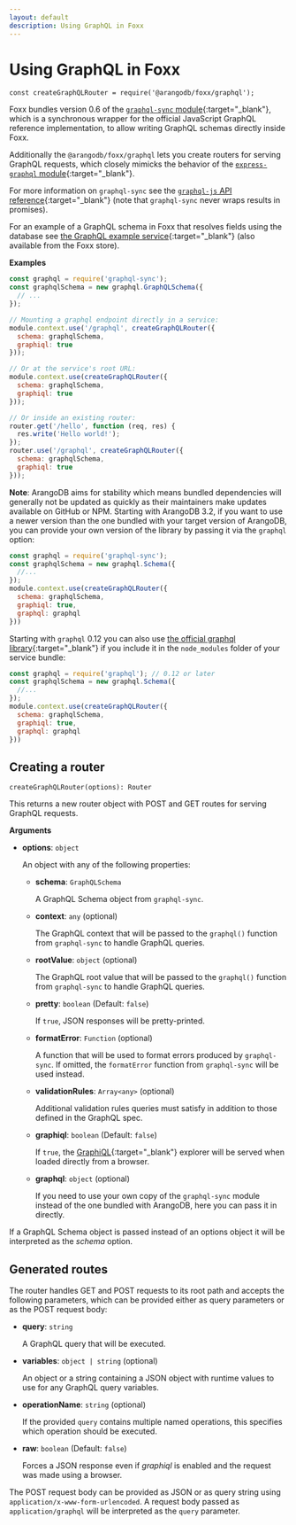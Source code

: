 ```yaml
---
layout: default
description: Using GraphQL in Foxx
---
```

Using GraphQL in Foxx
=====================

`const createGraphQLRouter = require('@arangodb/foxx/graphql');`

Foxx bundles version 0.6 of the [`graphql-sync` module](https://github.com/arangodb/graphql-sync){:target="_blank"}, which is a synchronous wrapper for the official JavaScript GraphQL reference implementation, to allow writing GraphQL schemas directly inside Foxx.

Additionally the `@arangodb/foxx/graphql` lets you create routers for serving GraphQL requests, which closely mimicks the behavior of the [`express-graphql` module](https://github.com/graphql/express-graphql){:target="_blank"}.

For more information on `graphql-sync` see the [`graphql-js` API reference](http://graphql.org/docs/api-reference-graphql/){:target="_blank"} (note that `graphql-sync` never wraps results in promises).

For an example of a GraphQL schema in Foxx that resolves fields using the database see [the GraphQL example service](https://github.com/arangodb-foxx/demo-graphql){:target="_blank"} (also available from the Foxx store).

**Examples**

```js
const graphql = require('graphql-sync');
const graphqlSchema = new graphql.GraphQLSchema({
  // ...
});

// Mounting a graphql endpoint directly in a service:
module.context.use('/graphql', createGraphQLRouter({
  schema: graphqlSchema,
  graphiql: true
}));

// Or at the service's root URL:
module.context.use(createGraphQLRouter({
  schema: graphqlSchema,
  graphiql: true
}));

// Or inside an existing router:
router.get('/hello', function (req, res) {
  res.write('Hello world!');
});
router.use('/graphql', createGraphQLRouter({
  schema: graphqlSchema,
  graphiql: true
}));
```

**Note**: ArangoDB aims for stability which means bundled dependencies will generally not be updated as quickly as their maintainers make updates available on GitHub or NPM. Starting with ArangoDB 3.2, if you want to use a newer version than the one bundled with your target version of ArangoDB, you can provide your own version of the library by passing it via the `graphql` option:

```js
const graphql = require('graphql-sync');
const graphqlSchema = new graphql.Schema({
  //...
});
module.context.use(createGraphQLRouter({
  schema: graphqlSchema,
  graphiql: true,
  graphql: graphql
}))
```

Starting with `graphql` 0.12 you can also use [the official graphql library](https://github.com/graphql/graphql-js){:target="_blank"} if you include it in the `node_modules` folder of your service bundle:

```js
const graphql = require('graphql'); // 0.12 or later
const graphqlSchema = new graphql.Schema({
  //...
});
module.context.use(createGraphQLRouter({
  schema: graphqlSchema,
  graphiql: true,
  graphql: graphql
}))
```

Creating a router
-----------------

`createGraphQLRouter(options): Router`

This returns a new router object with POST and GET routes for serving GraphQL requests.

**Arguments**

* **options**: `object`

  An object with any of the following properties:

  * **schema**: `GraphQLSchema`

    A GraphQL Schema object from `graphql-sync`.

  * **context**: `any` (optional)

    The GraphQL context that will be passed to the `graphql()` function from `graphql-sync` to handle GraphQL queries.

  * **rootValue**: `object` (optional)

    The GraphQL root value that will be passed to the `graphql()` function from `graphql-sync` to handle GraphQL queries.

  * **pretty**: `boolean` (Default: `false`)

    If `true`, JSON responses will be pretty-printed.

  * **formatError**: `Function` (optional)

    A function that will be used to format errors produced by `graphql-sync`. If omitted, the `formatError` function from `graphql-sync` will be used instead.

  * **validationRules**: `Array<any>` (optional)

    Additional validation rules queries must satisfy in addition to those defined in the GraphQL spec.

  * **graphiql**: `boolean` (Default: `false`)

    If `true`, the [GraphiQL](https://github.com/graphql/graphiql){:target="_blank"} explorer will be served when loaded directly from a browser.

  * **graphql**: `object` (optional)

    If you need to use your own copy of the `graphql-sync` module instead of the one bundled with ArangoDB, here you can pass it in directly.

If a GraphQL Schema object is passed instead of an options object it will be interpreted as the *schema* option.

Generated routes
----------------

The router handles GET and POST requests to its root path and accepts the following parameters, which can be provided either as query parameters or as the POST request body:

* **query**: `string`

  A GraphQL query that will be executed.

* **variables**: `object | string` (optional)

  An object or a string containing a JSON object with runtime values to use for any GraphQL query variables.

* **operationName**: `string` (optional)

  If the provided `query` contains multiple named operations, this specifies which operation should be executed.

* **raw**: `boolean` (Default: `false`)

  Forces a JSON response even if *graphiql* is enabled and the request was made using a browser.

The POST request body can be provided as JSON or as query string using `application/x-www-form-urlencoded`. A request body passed as `application/graphql` will be interpreted as the `query` parameter.
